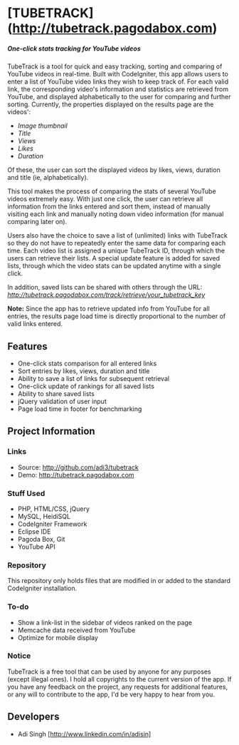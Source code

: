 # [TUBETRACK] (http://tubetrack.pagodabox.com)
##### One-click stats tracking for YouTube videos

TubeTrack is a tool for quick and easy tracking, sorting and comparing of YouTube videos in real-time.
Built with CodeIgniter, this app allows users to enter a list of YouTube video links they wish to keep track of. For each valid link, the corresponding video's information and statistics are retrieved from YouTube, and displayed alphabetically to the user for comparing and further sorting. Currently, the properties displayed on the results page are the videos':
* *Image thumbnail*
* *Title*
* *Views*
* *Likes*
* *Duration*

Of these, the user can sort the displayed videos by likes, views, duration and title (ie, alphabetically).

This tool makes the process of comparing the stats of several YouTube videos extremely easy. With just one click, the user can retrieve all information from the links entered and sort them, instead of manually visiting each link and manually noting down video information (for manual comparing later on).

Users also have the choice to save a list of (unlimited) links with TubeTrack so they do not have to repeatedly enter the same data for comparing each time. Each video list is assigned a unique TubeTrack ID, through which the users can retrieve their lists. A special update feature is added for saved lists, through which the video stats can be updated anytime with a single click.

In addition, saved lists can be shared with others through the URL: *http://tubetrack.pagodabox.com/track/retrieve/your_tubetrack_key*

**Note:** Since the app has to retrieve updated info from YouTube for all entries, the results page load time is directly proportional to the number of valid links entered.

## Features

* One-click stats comparison for all entered links
* Sort entries by likes, views, duration and title
* Ability to save a list of links for subsequent retrieval
* One-click update of rankings for all saved lists
* Ability to share saved lists
* jQuery validation of user input
* Page load time in footer for benchmarking

## Project Information

### Links

* Source: http://github.com/adi3/tubetrack
* Demo: http://tubetrack.pagodabox.com

### Stuff Used

* PHP, HTML/CSS, jQuery
* MySQL, HeidiSQL
* CodeIgniter Framework
* Eclipse IDE
* Pagoda Box, Git
* YouTube API

### Repository

This repository only holds files that are modified in or added to the standard CodeIgniter installation.

### To-do

* Show a link-list in the sidebar of videos ranked on the page
* Memcache data received from YouTube
* Optimize for mobile display

### Notice

TubeTrack is a free tool that can be used by anyone for any purposes (except illegal ones). I hold all copyrights to the current version of the app. If you have any feedback on the project, any requests for additional features, or any will to contribute to the app, I'd be very happy to hear from you.

## Developers

* Adi Singh [http://www.linkedin.com/in/adisin]